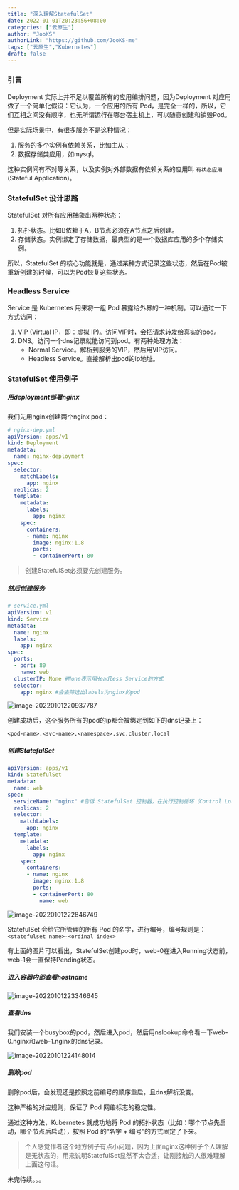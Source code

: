 ```yaml
---
title: "深入理解StatefulSet"
date: 2022-01-01T20:23:56+08:00
categories: ["云原生"]
author: "JooKS"
authorLink: "https://github.com/JooKS-me"
tags: ["云原生","Kubernetes"]
draft: false
---
```


### 引言

Deployment 实际上并不足以覆盖所有的应用编排问题，因为Deployment 对应用做了一个简单化假设：它认为，一个应用的所有 Pod，是完全一样的，所以，它们互相之间没有顺序，也无所谓运行在哪台宿主机上，可以随意创建和销毁Pod。

但是实际场景中，有很多服务不是这种情况：

1. 服务的多个实例有依赖关系，比如主从；
2. 数据存储类应用，如mysql。

这种实例间有不对等关系，以及实例对外部数据有依赖关系的应用叫 `有状态应用` (Stateful Application)。

### StatefulSet 设计思路

StatefulSet 对所有应用抽象出两种状态：

1. 拓扑状态。比如B依赖于A，B节点必须在A节点之后创建。
2. 存储状态。实例绑定了存储数据，最典型的是一个数据库应用的多个存储实例。

所以，StatefulSet 的核心功能就是，通过某种方式记录这些状态，然后在Pod被重新创建的时候，可以为Pod恢复这些状态。

### Headless Service

Service 是 Kubernetes 用来将一组 Pod 暴露给外界的一种机制。可以通过一下方式访问：

1. VIP (Virtual IP，即：虚拟 IP)。访问VIP时，会把请求转发给真实的pod。
2. DNS。访问一个dns记录就能访问到pod。有两种处理方法：
   - Normal Service。解析到服务的VIP，然后用VIP访问。
   - Headless Service。直接解析出pod的ip地址。

### StatefulSet 使用例子

##### 用deployment部署nginx

我们先用nginx创建两个nginx pod：

```yaml
# nginx-dep.yml
apiVersion: apps/v1
kind: Deployment
metadata:
  name: nginx-deployment
spec:
  selector:
    matchLabels:
      app: nginx
  replicas: 2
  template:
    metadata:
      labels:
        app: nginx
    spec:
      containers:
      - name: nginx
        image: nginx:1.8
        ports:
        - containerPort: 80
```

> 创建StatefulSet必须要先创建服务。

##### 然后创建服务

```yaml
# service.yml
apiVersion: v1
kind: Service
metadata:
  name: nginx
  labels:
    app: nginx
spec:
  ports:
  - port: 80
    name: web
  clusterIP: None #None表示用Headless Service的方式
  selector:
    app: nginx #会去筛选出labels为nginx的pod
```

![image-20220101220937787](https://img.jooks.cn/img/202201012209868.png)

创建成功后，这个服务所有的pod的ip都会被绑定到如下的dns记录上：

```shell
<pod-name>.<svc-name>.<namespace>.svc.cluster.local
```

##### 创建StatefulSet

```yaml
apiVersion: apps/v1
kind: StatefulSet
metadata:
  name: web
spec:
  serviceName: "nginx" #告诉 StatefulSet 控制器，在执行控制循环（Control Loop）的时候，请使用 nginx 这个 Headless Service 来保证 Pod 的“可解析身份”
  replicas: 2
  selector:
    matchLabels:
      app: nginx
  template:
    metadata:
      labels:
        app: nginx
    spec:
      containers:
      - name: nginx
        image: nginx:1.8
        ports:
        - containerPort: 80
          name: web
```

![image-20220101222846749](https://img.jooks.cn/img/202201012228821.png)

StatefulSet 会给它所管理的所有 Pod 的名字，进行编号，编号规则是：`<statefulset name>-<ordinal index>`

有上面的图片可以看出，StatefulSet创建pod时，web-0在进入Running状态前，web-1会一直保持Pending状态。

##### 进入容器内部查看hostname

![image-20220101223346645](https://img.jooks.cn/img/202201012233685.png)

##### 查看dns

我们安装一个busybox的pod，然后进入pod，然后用nslookup命令看一下web-0.nginx和web-1.nginx的dns记录。

![image-20220101224148014](https://img.jooks.cn/img/202201012241053.png)

##### 删除pod

删除pod后，会发现还是按照之前编号的顺序重启，且dns解析没变。

这种严格的对应规则，保证了 Pod 网络标志的稳定性。

通过这种方法，Kubernetes 就成功地将 Pod 的拓扑状态（比如：哪个节点先启动，哪个节点后启动），按照 Pod 的“名字 + 编号”的方式固定了下来。

> 个人感觉作者这个地方例子有点小问题，因为上面nginx这种例子个人理解是无状态的，用来说明StatefulSet显然不太合适，让刚接触的人很难理解上面这句话。

未完待续。。。












